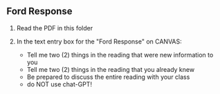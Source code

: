 ## Ford Response

1. Read the PDF in this folder

2. In the text entry box for the "Ford Response" on CANVAS:
    - Tell me two (2) things in the reading that were new information to you
    - Tell me two (2) things in the reading that you already knew 
    - Be prepared to discuss the entire reading with your class 
    - do NOT use chat-GPT!
